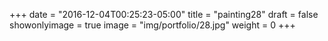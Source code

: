 
+++
date = "2016-12-04T00:25:23-05:00"
title = "painting28"
draft = false
showonlyimage = true
image = "img/portfolio/28.jpg"
weight = 0
+++
